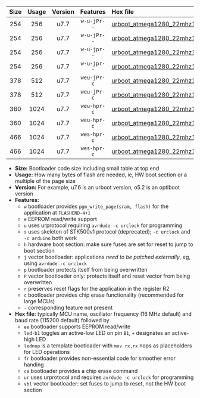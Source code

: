 |Size|Usage|Version|Features|Hex file|
|:-:|:-:|:-:|:-:|:--|
|254|256|u7.7|`w-u-jPr--`|[urboot_atmega1280_22mhz1184_19200bps_led+b7_ur_vbl.hex](https://raw.githubusercontent.com/stefanrueger/urboot.hex/main/mcus/atmega1280/fcpu_22mhz1184/19200_bps/urboot_atmega1280_22mhz1184_19200bps_led+b7_ur_vbl.hex)|
|254|256|u7.7|`w-u-jPr--`|[urboot_atmega1280_22mhz1184_19200bps_lednop_ur_vbl.hex](https://raw.githubusercontent.com/stefanrueger/urboot.hex/main/mcus/atmega1280/fcpu_22mhz1184/19200_bps/urboot_atmega1280_22mhz1184_19200bps_lednop_ur_vbl.hex)|
|254|256|u7.7|`w-u-jpr--`|[urboot_atmega1280_22mhz1184_19200bps_led+b7_fr_ur_vbl.hex](https://raw.githubusercontent.com/stefanrueger/urboot.hex/main/mcus/atmega1280/fcpu_22mhz1184/19200_bps/urboot_atmega1280_22mhz1184_19200bps_led+b7_fr_ur_vbl.hex)|
|254|256|u7.7|`w-u-jpr--`|[urboot_atmega1280_22mhz1184_19200bps_lednop_fr_ur_vbl.hex](https://raw.githubusercontent.com/stefanrueger/urboot.hex/main/mcus/atmega1280/fcpu_22mhz1184/19200_bps/urboot_atmega1280_22mhz1184_19200bps_lednop_fr_ur_vbl.hex)|
|378|512|u7.7|`weu-jPr-c`|[urboot_atmega1280_22mhz1184_19200bps_ee_led+b7_fr_ce_ur_vbl.hex](https://raw.githubusercontent.com/stefanrueger/urboot.hex/main/mcus/atmega1280/fcpu_22mhz1184/19200_bps/urboot_atmega1280_22mhz1184_19200bps_ee_led+b7_fr_ce_ur_vbl.hex)|
|378|512|u7.7|`weu-jPr-c`|[urboot_atmega1280_22mhz1184_19200bps_ee_lednop_fr_ce_ur_vbl.hex](https://raw.githubusercontent.com/stefanrueger/urboot.hex/main/mcus/atmega1280/fcpu_22mhz1184/19200_bps/urboot_atmega1280_22mhz1184_19200bps_ee_lednop_fr_ce_ur_vbl.hex)|
|360|1024|u7.7|`weu-hpr-c`|[urboot_atmega1280_22mhz1184_19200bps_ee_led+b7_fr_ce_ur.hex](https://raw.githubusercontent.com/stefanrueger/urboot.hex/main/mcus/atmega1280/fcpu_22mhz1184/19200_bps/urboot_atmega1280_22mhz1184_19200bps_ee_led+b7_fr_ce_ur.hex)|
|360|1024|u7.7|`weu-hpr-c`|[urboot_atmega1280_22mhz1184_19200bps_ee_lednop_fr_ce_ur.hex](https://raw.githubusercontent.com/stefanrueger/urboot.hex/main/mcus/atmega1280/fcpu_22mhz1184/19200_bps/urboot_atmega1280_22mhz1184_19200bps_ee_lednop_fr_ce_ur.hex)|
|466|1024|u7.7|`wes-hpr-c`|[urboot_atmega1280_22mhz1184_19200bps_ee_led+b7_fr_ce.hex](https://raw.githubusercontent.com/stefanrueger/urboot.hex/main/mcus/atmega1280/fcpu_22mhz1184/19200_bps/urboot_atmega1280_22mhz1184_19200bps_ee_led+b7_fr_ce.hex)|
|466|1024|u7.7|`wes-hpr-c`|[urboot_atmega1280_22mhz1184_19200bps_ee_lednop_fr_ce.hex](https://raw.githubusercontent.com/stefanrueger/urboot.hex/main/mcus/atmega1280/fcpu_22mhz1184/19200_bps/urboot_atmega1280_22mhz1184_19200bps_ee_lednop_fr_ce.hex)|

- **Size:** Bootloader code size including small table at top end
- **Usage:** How many bytes of flash are needed, ie, HW boot section or a multiple of the page size
- **Version:** For example, u7.6 is an urboot version, o5.2 is an optiboot version
- **Features:**
  + `w` bootloader provides `pgm_write_page(sram, flash)` for the application at `FLASHEND-4+1`
  + `e` EEPROM read/write support
  + `u` uses urprotocol requiring `avrdude -c urclock` for programming
  + `s` uses skeleton of STK500v1 protocol (deprecated); `-c urclock` and `-c arduino` both work
  + `h` hardware boot section: make sure fuses are set for reset to jump to boot section
  + `j` vector bootloader: applications *need to be patched externally*, eg, using `avrdude -c urclock`
  + `p` bootloader protects itself from being overwritten
  + `P` vector bootloader only: protects itself and reset vector from being overwritten
  + `r` preserves reset flags for the application in the register R2
  + `c` bootloader provides chip erase functionality (recommended for large MCUs)
  + `-` corresponding feature not present
- **Hex file:** typically MCU name, oscillator frequency (16 MHz default) and baud rate (115200 default) followed by
  + `ee` bootloader supports EEPROM read/write
  + `led-b1` toggles an active-low LED on pin `B1`, `+` designates an active-high LED
  + `lednop` is a template bootloader with `mov rx,rx` nops as placeholders for LED operations
  + `fr` bootloader provides non-essential code for smoother error handing
  + `ce` bootloader provides a chip erase command
  + `ur` uses urprotocol and requires `avrdude -c urclock` for programming
  + `vbl` vector bootloader: set fuses to jump to reset, not the HW boot section

